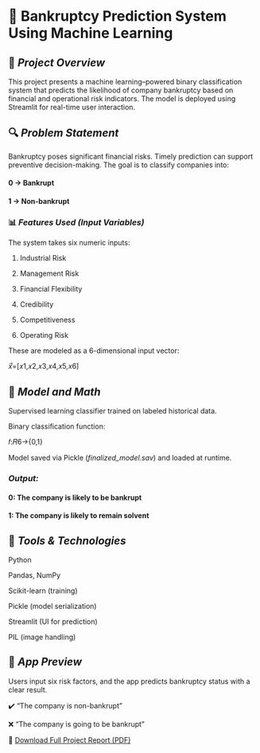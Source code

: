 # 🧠  Bankruptcy Prediction System Using Machine Learning

## 📌 *Project Overview*

  This project presents a machine learning–powered binary classification system that predicts the likelihood of company bankruptcy based on financial and operational risk indicators. The model is deployed using Streamlit for real-time user interaction.

## 🔍 *Problem Statement*

  Bankruptcy poses significant financial risks. Timely prediction can support preventive decision-making. The goal is to classify companies into:

#### 0 → Bankrupt

#### 1 → Non-bankrupt

### 📊 *Features Used (Input Variables)*

The system takes six numeric inputs:
1. Industrial Risk

2. Management Risk

3. Financial Flexibility

4. Credibility

5. Competitiveness

6. Operating Risk

These are modeled as a 6-dimensional input vector:

𝑥⃗=[𝑥1,𝑥2,𝑥3,𝑥4,𝑥5,𝑥6]

## 🤖 *Model and Math*

Supervised learning classifier trained on labeled historical data.

Binary classification function:

𝑓:𝑅6→{0,1}

Model saved via Pickle (*finalized_model.sav*) and loaded at runtime.

### *Output:*

#### 0: The company is likely to be bankrupt

#### 1: The company is likely to remain solvent

## 🧩 *Tools & Technologies*

Python

Pandas, NumPy

Scikit-learn (training)

Pickle (model serialization)

Streamlit (UI for prediction)

PIL (image handling)

## 🚀 *App Preview*

Users input six risk factors, and the app predicts bankruptcy status with a clear result.

✔️ “The company is non-bankrupt”

❌ “The company is going to be bankrupt”

📄 [Download Full Project Report (PDF)](https://github.com/Sayali-hatwar/Bankruptcy_Detection_Project/blob/main/Bankruptcy_prevention_doc.pdf)

